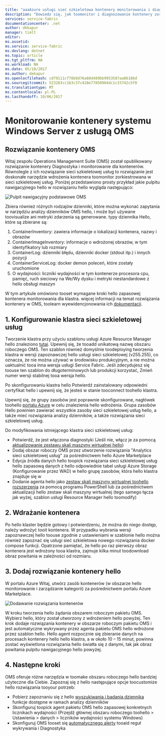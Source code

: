 ```yaml
---
title: "aaaAzure usługi sieć szkieletowa kontenery monitorowania i diagnostyki | Dokumentacja firmy Microsoft"
description: "Dowiedz się, jak toomonitor i diagnozowanie kontenery zorkiestrowana na usługi sieć szkieletowa usług Microsoft Azure z rozwiązaniem kontenery w OMS."
services: service-fabric
documentationcenter: .net
author: dkkapur
manager: timlt
editor: 
ms.assetid: 
ms.service: service-fabric
ms.devlang: dotnet
ms.topic: article
ms.tgt_pltfrm: NA
ms.workload: NA
ms.date: 05/10/2017
ms.author: dekapur
ms.openlocfilehash: cd79111cf78b9d76a60d489bb9953587aa06186d
ms.sourcegitcommit: 523283cc1b3c37c428e77850964dc1c33742c5f0
ms.translationtype: MT
ms.contentlocale: pl-PL
ms.lasthandoff: 10/06/2017
---
```

# <a name="monitoring-windows-server-containers-with-oms"></a>Monitorowanie kontenery systemu Windows Server z usługą OMS

## <a name="oms-containers-solution"></a>Rozwiązanie kontenery OMS

Witaj zespołu Operations Management Suite (OMS) został opublikowany rozwiązanie kontenery Diagnostyka i monitorowanie dla kontenerów. Równolegle z ich rozwiązanie sieci szkieletowej usług to rozwiązanie jest doskonałe narzędzie wdrożenia kontenera toomonitor zorkiestrowana w sieci szkieletowej usług. Poniżej przedstawiono prosty przykład jakie pulpitu nawigacyjnego hello w rozwiązaniu hello wygląda następująco:

![Pulpit nawigacyjny podstawowe OMS](./media/service-fabric-diagnostics-containers-windowsserver/oms-containers-dashboard.png)

Zbiera również różnych rodzajów dzienniki, które można wykonać zapytania w narzędziu analizy dzienników OMS hello, i może być używane toovisualize ani metryki zdarzenia są generowane. typy dziennika Hello, które są zbierane są:

1. ContainerInventory: zawiera informacje o lokalizacji kontenera, nazwy i obrazów
2. ContainerImageInventory: informacje o wdrożonej obrazów, w tym identyfikatory lub rozmiary
3. ContainerLog: dzienniki błędu, dzienniki docker (stdout itp.) i innych pozycji
4. ContainerServiceLog: docker demon poleceń, które zostały uruchomione
5. O wydajności: liczniki wydajności w tym kontenerze procesora cpu, pamięć, ruch sieciowy na We/Wy dysku i metryki niestandardowe z hello obsługi maszyn

W tym artykule omówiono tooset wymagane kroki hello zapasowej kontenera monitorowania dla klastra. więcej informacji na temat rozwiązania kontenery w OMS, toolearn wyewidencjonowania ich [dokumentacji](../log-analytics/log-analytics-containers.md).

## <a name="1-set-up-a-service-fabric-cluster"></a>1. Konfigurowanie klastra sieci szkieletowej usług

Tworzenie klastra przy użyciu szablonu usługi Azure Resource Manager hello znaleziono [tutaj](https://github.com/dkkapur/Service-Fabric/tree/master/ARM%20Templates/SF%20OMS%20Sample). Upewnij się, że tooadd unikatową nazwę obszaru roboczego OMS. Ten szablon również domyślnie toodeploying tworzenia klastra w wersji zapoznawczej hello usługi sieci szkieletowej (v255.255), co oznacza, że nie można używać w środowisku produkcyjnym, a nie można uaktualnić tooa inna wersja usługi Service Fabric. Jeśli zdecydujesz się toouse ten szablon do długoterminowych lub produkcji korzystać, Zmień numer wersji stabilnej tooa wersja hello.

Po skonfigurowaniu klastra hello Potwierdź zainstalowany odpowiedni certyfikat hello i upewnij się, że jesteś w stanie tooconnect toohello klastra.

Upewnij się, że grupy zasobów jest poprawnie skonfigurowane, nagłówek toohello [portalu Azure](https://portal.azure.com/) w celu znalezienia hello wdrożenia. Grupa zasobów Hello powinien zawierać wszystkie zasoby sieci szkieletowej usług hello, a także mieć rozwiązania analizy dzienników, a także rozwiązania sieci szkieletowej usług.

Do modyfikowania istniejącego klastra sieci szkieletowej usług:
* Potwierdź, że jest włączona diagnostyki (Jeśli nie, włącz je za pomocą [aktualizowanie zestawu skali maszyny wirtualnej hello](/rest/api/virtualmachinescalesets/create-or-update-a-set))
* Dodaj obszar roboczy OMS przez utworzenie rozwiązania "Analytics sieci szkieletowej usług" za pośrednictwem hello Azure Marketplace
* Edycja źródła danych hello toopick rozwiązania sieci szkieletowej usług hello zapasową danych z hello odpowiednie tabel usługi Azure Storage (Konfigurowanie przez WAD) w hello grupę zasobów, która hello klastra znajduje się w
* Dodanie agenta hello jako [zestaw skali maszyny wirtualnej toohello rozszerzenia](/powershell/module/azurerm.compute/add-azurermvmssextension) za pomocą programu PowerShell lub za pośrednictwem aktualizacji hello zestaw skali maszyny wirtualnej (tego samego łącza jak wyżej, szablon usługi Resource Manager hello toomodify)

## <a name="2-deploy-a-container"></a>2. Wdrażanie kontenera

Po hello klaster będzie gotowy i potwierdzeniu, że można do niego dostęp, należy wdrożyć tooit kontenera. W przypadku wybrania wersji zapoznawczej hello toouse zgodnie z ustawieniami w szablonie hello można również zapoznać się usługi sieć szkieletowa nowego rozwiązania docker compose funkcji. Opatrzone pamiętać, że hello po raz pierwszy obraz kontenera jest wdrożony tooa klastra, zajmuje kilka minut toodownload obraz powitania w zależności od rozmiaru.

## <a name="3-add-hello-containers-solution"></a>3. Dodaj rozwiązanie kontenery hello

W portalu Azure Witaj, utwórz zasób kontenerów (w obszarze hello monitorowanie i zarządzanie kategorii) za pośrednictwem portalu Azure Marketplace. 

![Dodawanie rozwiązania kontenerów](./media/service-fabric-diagnostics-containers-windowsserver/containers-solution.png)

W kroku tworzenia hello żądania obszarem roboczym pakietu OMS. Wybierz hello, który został utworzony z wdrożeniem hello powyżej. Ten krok dodaje rozwiązania kontenery w obszarze roboczym pakietu OMS i jest automatyczne wykrywany przez agenta pakietu OMS hello wdrożone przez szablon hello. Hello agent rozpocznie się zbieranie danych na procesach kontenery hello hello klastra, a w około 10 – 15 minut, powinna zostać wyświetlona rozwiązania hello światła się z danymi, tak jak obraz powitania pulpitu nawigacyjnego hello powyżej.

## <a name="4-next-steps"></a>4. Następne kroki

OMS oferuje różne narzędzia w toomake obszaru roboczego hello bardziej użyteczne dla Ciebie. Zapoznaj się z hello następujące opcje toocustomize hello rozwiązania tooyour potrzeb:
- Pobierz zapoznaniu się z hello [wyszukiwania i badania dziennika](../log-analytics/log-analytics-log-searches.md) funkcje dostępne w ramach analizy dzienników
- Skonfiguruj toopick agent pakietu OMS hello zapasowej konkretnych licznikach wydajności (Przejdź głównej obszaru roboczego toohello > Ustawienia > danych > liczników wydajności systemu Windows)
- Skonfiguruj OMS tooset się [automatycznego alerty](../log-analytics/log-analytics-alerts.md) tooaid reguł wykrywania i Diagnostyka
